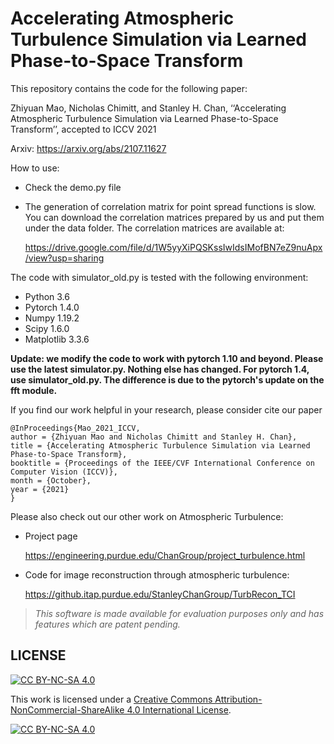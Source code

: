 # Accelerating Atmospheric Turbulence Simulation via Learned Phase-to-Space Transform

This repository contains the code for the following paper:

Zhiyuan Mao, Nicholas Chimitt, and Stanley H. Chan, ‘‘Accelerating Atmospheric Turbulence Simulation via Learned Phase-to-Space Transform’’, accepted to ICCV 2021

Arxiv: 
https://arxiv.org/abs/2107.11627

How to use: 
  - Check the demo.py file
  - The generation of correlation matrix for point spread functions is slow. You can download the correlation matrices prepared by us and put them under the data folder. The correlation matrices are available at: 
  
    https://drive.google.com/file/d/1W5yyXiPQSKssIwIdsIMofBN7eZ9nuApx/view?usp=sharing

The code with simulator_old.py is tested with the following environment: 
  - Python      3.6
  - Pytorch     1.4.0
  - Numpy	    1.19.2
  - Scipy       1.6.0
  - Matplotlib  3.3.6
  
**Update: we modify the code to work with pytorch 1.10 and beyond. Please use the latest simulator.py. Nothing else has changed. For pytorch 1.4, use simulator_old.py. The difference is due to the pytorch's update on the fft module.**

If you find our work helpful in your research, please consider cite our paper

```
@InProceedings{Mao_2021_ICCV,
author = {Zhiyuan Mao and Nicholas Chimitt and Stanley H. Chan},
title = {Accelerating Atmospheric Turbulence Simulation via Learned Phase-to-Space Transform},
booktitle = {Proceedings of the IEEE/CVF International Conference on Computer Vision (ICCV)},
month = {October},
year = {2021}
} 
```
  
Please also check out our other work on Atmospheric Turbulence: 
  - Project page
  
    https://engineering.purdue.edu/ChanGroup/project_turbulence.html
  
  - Code for image reconstruction through atmospheric turbulence: 
  
    https://github.itap.purdue.edu/StanleyChanGroup/TurbRecon_TCI
    
    
> *This software is made available for evaluation purposes only and has features which are patent pending.*

## LICENSE

[![CC BY-NC-SA 4.0][cc-by-nc-sa-shield]][cc-by-nc-sa]

This work is licensed under a
[Creative Commons Attribution-NonCommercial-ShareAlike 4.0 International License][cc-by-nc-sa].

[![CC BY-NC-SA 4.0][cc-by-nc-sa-image]][cc-by-nc-sa]

[cc-by-nc-sa]: http://creativecommons.org/licenses/by-nc-sa/4.0/
[cc-by-nc-sa-image]: https://licensebuttons.net/l/by-nc-sa/4.0/88x31.png
[cc-by-nc-sa-shield]: https://img.shields.io/badge/License-CC%20BY--NC--SA%204.0-lightgrey.svg
